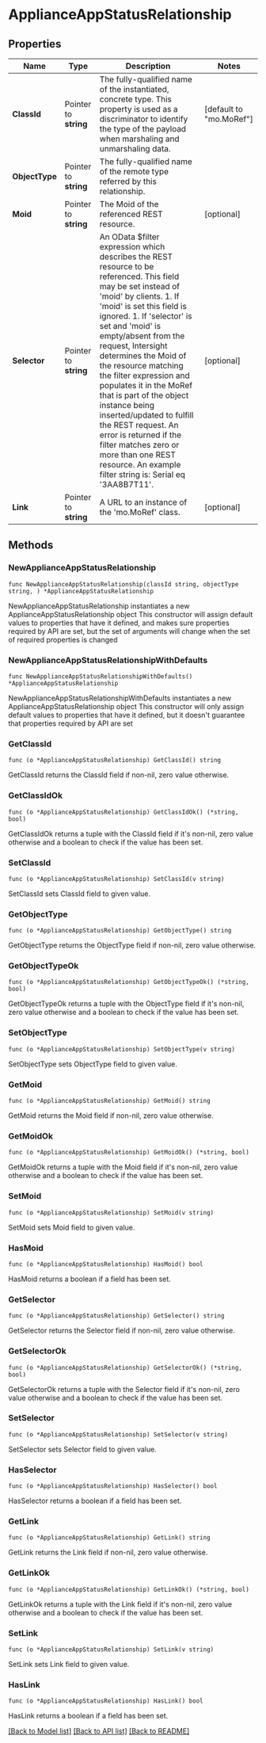# ApplianceAppStatusRelationship

## Properties

Name | Type | Description | Notes
------------ | ------------- | ------------- | -------------
**ClassId** | Pointer to **string** | The fully-qualified name of the instantiated, concrete type. This property is used as a discriminator to identify the type of the payload when marshaling and unmarshaling data. | [default to "mo.MoRef"]
**ObjectType** | Pointer to **string** | The fully-qualified name of the remote type referred by this relationship. | 
**Moid** | Pointer to **string** | The Moid of the referenced REST resource. | [optional] 
**Selector** | Pointer to **string** | An OData $filter expression which describes the REST resource to be referenced. This field may be set instead of &#39;moid&#39; by clients. 1. If &#39;moid&#39; is set this field is ignored. 1. If &#39;selector&#39; is set and &#39;moid&#39; is empty/absent from the request, Intersight determines the Moid of the resource matching the filter expression and populates it in the MoRef that is part of the object instance being inserted/updated to fulfill the REST request. An error is returned if the filter matches zero or more than one REST resource. An example filter string is: Serial eq &#39;3AA8B7T11&#39;. | [optional] 
**Link** | Pointer to **string** | A URL to an instance of the &#39;mo.MoRef&#39; class. | [optional] 

## Methods

### NewApplianceAppStatusRelationship

`func NewApplianceAppStatusRelationship(classId string, objectType string, ) *ApplianceAppStatusRelationship`

NewApplianceAppStatusRelationship instantiates a new ApplianceAppStatusRelationship object
This constructor will assign default values to properties that have it defined,
and makes sure properties required by API are set, but the set of arguments
will change when the set of required properties is changed

### NewApplianceAppStatusRelationshipWithDefaults

`func NewApplianceAppStatusRelationshipWithDefaults() *ApplianceAppStatusRelationship`

NewApplianceAppStatusRelationshipWithDefaults instantiates a new ApplianceAppStatusRelationship object
This constructor will only assign default values to properties that have it defined,
but it doesn't guarantee that properties required by API are set

### GetClassId

`func (o *ApplianceAppStatusRelationship) GetClassId() string`

GetClassId returns the ClassId field if non-nil, zero value otherwise.

### GetClassIdOk

`func (o *ApplianceAppStatusRelationship) GetClassIdOk() (*string, bool)`

GetClassIdOk returns a tuple with the ClassId field if it's non-nil, zero value otherwise
and a boolean to check if the value has been set.

### SetClassId

`func (o *ApplianceAppStatusRelationship) SetClassId(v string)`

SetClassId sets ClassId field to given value.


### GetObjectType

`func (o *ApplianceAppStatusRelationship) GetObjectType() string`

GetObjectType returns the ObjectType field if non-nil, zero value otherwise.

### GetObjectTypeOk

`func (o *ApplianceAppStatusRelationship) GetObjectTypeOk() (*string, bool)`

GetObjectTypeOk returns a tuple with the ObjectType field if it's non-nil, zero value otherwise
and a boolean to check if the value has been set.

### SetObjectType

`func (o *ApplianceAppStatusRelationship) SetObjectType(v string)`

SetObjectType sets ObjectType field to given value.


### GetMoid

`func (o *ApplianceAppStatusRelationship) GetMoid() string`

GetMoid returns the Moid field if non-nil, zero value otherwise.

### GetMoidOk

`func (o *ApplianceAppStatusRelationship) GetMoidOk() (*string, bool)`

GetMoidOk returns a tuple with the Moid field if it's non-nil, zero value otherwise
and a boolean to check if the value has been set.

### SetMoid

`func (o *ApplianceAppStatusRelationship) SetMoid(v string)`

SetMoid sets Moid field to given value.

### HasMoid

`func (o *ApplianceAppStatusRelationship) HasMoid() bool`

HasMoid returns a boolean if a field has been set.

### GetSelector

`func (o *ApplianceAppStatusRelationship) GetSelector() string`

GetSelector returns the Selector field if non-nil, zero value otherwise.

### GetSelectorOk

`func (o *ApplianceAppStatusRelationship) GetSelectorOk() (*string, bool)`

GetSelectorOk returns a tuple with the Selector field if it's non-nil, zero value otherwise
and a boolean to check if the value has been set.

### SetSelector

`func (o *ApplianceAppStatusRelationship) SetSelector(v string)`

SetSelector sets Selector field to given value.

### HasSelector

`func (o *ApplianceAppStatusRelationship) HasSelector() bool`

HasSelector returns a boolean if a field has been set.

### GetLink

`func (o *ApplianceAppStatusRelationship) GetLink() string`

GetLink returns the Link field if non-nil, zero value otherwise.

### GetLinkOk

`func (o *ApplianceAppStatusRelationship) GetLinkOk() (*string, bool)`

GetLinkOk returns a tuple with the Link field if it's non-nil, zero value otherwise
and a boolean to check if the value has been set.

### SetLink

`func (o *ApplianceAppStatusRelationship) SetLink(v string)`

SetLink sets Link field to given value.

### HasLink

`func (o *ApplianceAppStatusRelationship) HasLink() bool`

HasLink returns a boolean if a field has been set.


[[Back to Model list]](../README.md#documentation-for-models) [[Back to API list]](../README.md#documentation-for-api-endpoints) [[Back to README]](../README.md)


